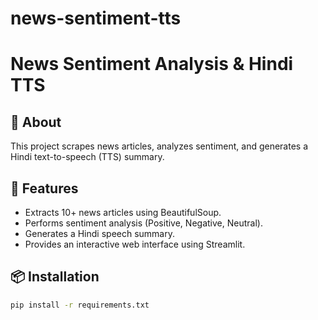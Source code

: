# news-sentiment-tts
# News Sentiment Analysis & Hindi TTS

## 📝 About
This project scrapes news articles, analyzes sentiment, and generates a Hindi text-to-speech (TTS) summary.

## 🚀 Features
- Extracts 10+ news articles using BeautifulSoup.
- Performs sentiment analysis (Positive, Negative, Neutral).
- Generates a Hindi speech summary.
- Provides an interactive web interface using Streamlit.

## 📦 Installation
```bash
pip install -r requirements.txt
